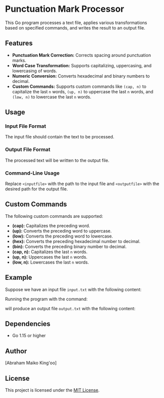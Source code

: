 # Punctuation Mark Processor

This Go program processes a text file, applies various transformations based on specified commands, and writes the result to an output file.

## Features

- **Punctuation Mark Correction:** Corrects spacing around punctuation marks.
- **Word Case Transformation:** Supports capitalizing, uppercasing, and lowercasing of words.
- **Numeric Conversion:** Converts hexadecimal and binary numbers to decimal.
- **Custom Commands:** Supports custom commands like `(cap, n)` to capitalize the last `n` words, `(up, n)` to uppercase the last `n` words, and `(low, n)` to lowercase the last `n` words.

## Usage

### Input File Format

The input file should contain the text to be processed.

### Output File Format

The processed text will be written to the output file.

### Command-Line Usage


Replace `<inputfile>` with the path to the input file and `<outputfile>` with the desired path for the output file.

## Custom Commands

The following custom commands are supported:

- **(cap):** Capitalizes the preceding word.
- **(up):** Converts the preceding word to uppercase.
- **(low):** Converts the preceding word to lowercase.
- **(hex):** Converts the preceding hexadecimal number to decimal.
- **(bin):** Converts the preceding binary number to decimal.
- **(cap, n):** Capitalizes the last `n` words.
- **(up, n):** Uppercases the last `n` words.
- **(low, n):** Lowercases the last `n` words.

## Example

Suppose we have an input file `input.txt` with the following content:


Running the program with the command:


will produce an output file `output.txt` with the following content:


## Dependencies

- Go 1.15 or higher

## Author

[Abraham Maiko King'oo]

## License

This project is licensed under the [MIT License](LICENSE).

